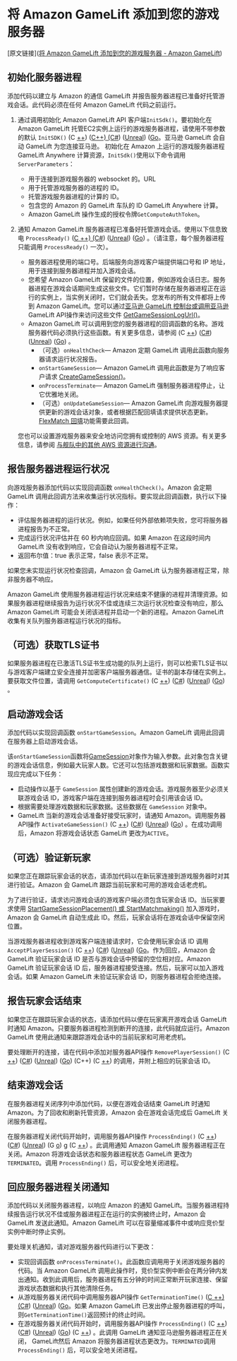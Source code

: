 # 将 Amazon GameLift 添加到您的游戏服务器

[原文链接]([将 Amazon GameLift 添加到您的游戏服务器 - Amazon GameLift](https://docs.aws.amazon.com/zh_cn/gamelift/latest/developerguide/gamelift-sdk-server-api.html))

## 初始化服务器进程

添加代码以建立与 Amazon 的通信 GameLift 并报告服务器进程已准备好托管游戏会话。此代码必须在任何 Amazon GameLift 代码之前运行。

1. 通过调用初始化 Amazon GameLift API 客户端`InitSdk()`。要初始化在 Amazon GameLift 托管EC2实例上运行的游戏服务器进程，请使用不带参数的默认 `InitSDK()` (C [++](https://docs.aws.amazon.com/zh_cn/gamelift/latest/developerguide/integration-server-sdk5-cpp-actions.html#integration-server-sdk5-cpp-initsdk)) ([C++) (C#](https://docs.aws.amazon.com/zh_cn/gamelift/latest/developerguide/integration-server-sdk5-csharp-actions.html#integration-server-sdk5-csharp-initsdk)) ([Unreal](https://docs.aws.amazon.com/zh_cn/gamelift/latest/developerguide/integration-server-sdk5-unreal-actions.html#integration-server-sdk5-unreal-initsdk)) ([Go](https://docs.aws.amazon.com/zh_cn/gamelift/latest/developerguide/integration-server-sdk-go-actions.html#integration-server-sdk-go-initsdk)。亚马逊 GameLift 会自动 GameLift 为您连接亚马逊。 初始化在 Amazon 上运行的游戏服务器进程 GameLift Anywhere 计算资源，`InitSdk()`使用以下命令调用`ServerParameters`：

   - 用于连接到游戏服务器的 websocket 的。URL
   - 用于托管游戏服务器的进程的 ID。
   - 托管游戏服务器进程的计算的 ID。
   - 包含您的 Amazon 的 GameLift 车队的 ID GameLift Anywhere 计算。
   - Amazon GameLift 操作生成的授权令牌`GetComputeAuthToken`。

2. 通知 Amazon GameLift 服务器进程已准备好托管游戏会话。使用以下信息致电 `ProcessReady()` ([C ++) (C#](https://docs.aws.amazon.com/zh_cn/gamelift/latest/developerguide/integration-server-sdk5-csharp-actions.html#integration-server-sdk5-csharp-processready)) ([Unreal](https://docs.aws.amazon.com/zh_cn/gamelift/latest/developerguide/integration-server-sdk5-unreal-actions.html#integration-server-sdk5-unreal-processready)) ([Go](https://docs.aws.amazon.com/zh_cn/gamelift/latest/developerguide/integration-server-sdk-go-actions.html#integration-server-sdk-go-processready)) 。（请注意，每个服务器进程只能调用 `ProcessReady()` 一次）。

   - 服务器进程使用的端口号。后端服务向游戏客户端提供端口号和 IP 地址，用于连接到服务器进程并加入游戏会话。
   - 您希望 Amazon GameLift 保留的文件的位置，例如游戏会话日志。服务器进程在游戏会话期间生成这些文件。它们暂时存储在服务器进程正在运行的实例上，当实例关闭时，它们就会丢失。您发布的所有文件都将上传到 Amazon GameLift。您可以通过[亚马逊 GameLift 控制台或调用亚马逊](https://console.aws.amazon.com/gamelift) GameLift API操作来访问这些文件 [GetGameSessionLogUrl()](https://docs.aws.amazon.com/gamelift/latest/apireference/API_GetGameSessionLogUrl.html)。
   - Amazon GameLift 可以调用到您的服务器进程的回调函数的名称。游戏服务器代码必须执行这些函数。有关更多信息，请参阅 (C [++](https://docs.aws.amazon.com/zh_cn/gamelift/latest/developerguide/integration-server-sdk5-cpp-datatypes.html#integration-server-sdk5-cpp-dataypes-process)) ([C#](https://docs.aws.amazon.com/zh_cn/gamelift/latest/developerguide/integration-server-sdk5-csharp-datatypes.html#integration-server-sdk5-csharp-dataypes-process)) ([Unreal](https://docs.aws.amazon.com/zh_cn/gamelift/latest/developerguide/integration-server-sdk5-unreal-datatypes.html#integration-server-sdk5-unreal-dataypes-process)) ([Go](https://docs.aws.amazon.com/zh_cn/gamelift/latest/developerguide/integration-server-sdk-go-datatypes.html#integration-server-sdk-go-dataypes-process)) 。
     - （可选）`onHealthCheck`— Amazon 定期 GameLift 调用此函数向服务器请求运行状况报告。
     - `onStartGameSession`— Amazon GameLift 调用此函数是为了响应客户请求 [CreateGameSession()](https://docs.aws.amazon.com/gamelift/latest/apireference/API_CreateGameSession.html)。
     - `onProcessTerminate`— Amazon GameLift 强制服务器进程停止，让它优雅地关闭。
     - （可选）`onUpdateGameSession`— Amazon GameLift 向游戏服务器提供更新的游戏会话对象，或者根据匹配回填请求提供状态更新。[FlexMatch 回填](https://docs.aws.amazon.com/gamelift/latest/flexmatchguide/match-backfill.html)功能需要此回调。

   您也可以设置游戏服务器来安全地访问您拥有或控制的 AWS 资源。有关更多信息，请参阅 [与舰队中的其他 AWS 资源进行沟通](https://docs.aws.amazon.com/zh_cn/gamelift/latest/developerguide/gamelift-sdk-server-resources.html)。

## 报告服务器进程运行状况

向游戏服务器添加代码以实现回调函数 `onHealthCheck()`。Amazon 会定期 GameLift 调用此回调方法来收集运行状况指标。要实现此回调函数，执行以下操作：

- 评估服务器进程的运行状况。例如，如果任何外部依赖项失败，您可将服务器进程报告为不正常。
- 完成运行状况评估并在 60 秒内响应回调。如果 Amazon 在这段时间内 GameLift 没有收到响应，它会自动认为服务器进程不正常。
- 返回布尔值：true 表示正常，false 表示不正常。

如果您未实现运行状况检查回调，Amazon 会 GameLift 认为服务器进程正常，除非服务器不响应。

Amazon GameLift 使用服务器进程运行状况来结束不健康的进程并清理资源。如果服务器进程继续报告为运行状况不佳或连续三次运行状况检查没有响应，那么 Amazon GameLift 可能会关闭该进程并启动一个新的进程。Amazon GameLift 收集有关队列服务器进程运行状况的指标。

## （可选）获取TLS证书

如果服务器进程在已激活TLS证书生成功能的队列上运行，则可以检索TLS证书以与游戏客户端建立安全连接并加密客户端服务器通信。证书的副本存储在实例上。要获取文件位置，请调用 `GetComputeCertificate()` (C [++](https://docs.aws.amazon.com/zh_cn/gamelift/latest/developerguide/integration-server-sdk5-cpp-actions.html#integration-server-sdk5-cpp-getcomputecertificate)) ([C#](https://docs.aws.amazon.com/zh_cn/gamelift/latest/developerguide/integration-server-sdk5-csharp-actions.html#integration-server-sdk5-csharp-getcomputecertificate)) ([Unreal](https://docs.aws.amazon.com/zh_cn/gamelift/latest/developerguide/integration-server-sdk5-unreal-actions.html#integration-server-sdk5-unreal-getcomputecertificate)) ([Go](https://docs.aws.amazon.com/zh_cn/gamelift/latest/developerguide/integration-server-sdk-go-actions.html#integration-server-sdk-go-getcomputecertificate)) 。

## 启动游戏会话

添加代码以实现回调函数 `onStartGameSession`。Amazon GameLift 调用此回调在服务器上启动游戏会话。

该`onStartGameSession`函数将[GameSession](https://docs.aws.amazon.com/gamelift/latest/apireference/API_GameSession.html)对象作为输入参数。此对象包含关键的游戏会话信息，例如最大玩家人数。它还可以包括游戏数据和玩家数据。函数实现应完成以下任务：

- 启动操作以基于 `GameSession` 属性创建新的游戏会话。游戏服务器至少必须关联游戏会话 ID，游戏客户端在连接到服务器进程时会引用该会话 ID。
- 根据需要处理游戏数据和玩家数据。这些数据在 `GameSession` 对象中。
- GameLift 当新的游戏会话准备好接受玩家时，请通知 Amazon。调用服务器API操作 `ActivateGameSession()` (C [++](https://docs.aws.amazon.com/zh_cn/gamelift/latest/developerguide/integration-server-sdk5-cpp-actions.html#integration-server-sdk5-cpp-activategamesession)) ([C#](https://docs.aws.amazon.com/zh_cn/gamelift/latest/developerguide/integration-server-sdk5-csharp-actions.html#integration-server-sdk5-csharp-activategamesession)) ([Unreal](https://docs.aws.amazon.com/zh_cn/gamelift/latest/developerguide/integration-server-sdk5-unreal-actions.html#integration-server-sdk5-unreal-activategamesession)) ([Go](https://docs.aws.amazon.com/zh_cn/gamelift/latest/developerguide/integration-server-sdk-go-actions.html#integration-server-sdk-go-activategamesession)) 。在成功调用后，Amazon 将游戏会话状态 GameLift 更改为`ACTIVE`。

## （可选）验证新玩家

如果您正在跟踪玩家会话的状态，请添加代码以在新玩家连接到游戏服务器时对其进行验证。Amazon 会 GameLift 跟踪当前玩家和可用的游戏会话老虎机。

为了进行验证，请求访问游戏会话的游戏客户端必须包含玩家会话 ID。当玩家要求使用 [StartGameSessionPlacement() 或 ](https://docs.aws.amazon.com/gamelift/latest/apireference/API_StartGameSessionPlacement.html)[StartMatchmaking()](https://docs.aws.amazon.com/gamelift/latest/apireference/API_StartMatchmaking.html) 加入游戏时，Amazon 会 GameLift 自动生成此 ID。然后，玩家会话将在游戏会话中保留空闲位置。

当游戏服务器进程收到游戏客户端连接请求时，它会使用玩家会话 ID 调用 `AcceptPlayerSession()` (C [++](https://docs.aws.amazon.com/zh_cn/gamelift/latest/developerguide/integration-server-sdk5-cpp-actions.html#integration-server-sdk5-cpp-acceptplayersession)) ([C#](https://docs.aws.amazon.com/zh_cn/gamelift/latest/developerguide/integration-server-sdk5-csharp-actions.html#integration-server-sdk5-csharp-acceptplayersession)) ([Unreal](https://docs.aws.amazon.com/zh_cn/gamelift/latest/developerguide/integration-server-sdk5-unreal-actions.html#integration-server-sdk5-unreal-acceptplayersession)) ([Go](https://docs.aws.amazon.com/zh_cn/gamelift/latest/developerguide/integration-server-sdk-go-actions.html#integration-server-sdk-go-acceptplayersession)。作为回应，Amazon 会 GameLift 验证玩家会话 ID 是否与游戏会话中预留的空位相对应。Amazon GameLift 验证玩家会话 ID 后，服务器进程接受连接。然后，玩家可以加入游戏会话。如果 Amazon GameLift 未验证玩家会话 ID，则服务器进程会拒绝连接。

## 报告玩家会话结束

如果您正在跟踪玩家会话的状态，请添加代码以便在玩家离开游戏会话 GameLift 时通知 Amazon。只要服务器进程检测到断开的连接，此代码就应运行。Amazon GameLift 使用此通知来跟踪游戏会话中的当前玩家和可用老虎机。

要处理断开的连接，请在代码中添加对服务器API操作 `RemovePlayerSession()` (C [++](https://docs.aws.amazon.com/zh_cn/gamelift/latest/developerguide/integration-server-sdk5-cpp-actions.html#integration-server-sdk5-cpp-removeplayersession)) ([C#](https://docs.aws.amazon.com/zh_cn/gamelift/latest/developerguide/integration-server-sdk5-csharp-actions.html#integration-server-sdk5-csharp-removeplayersession)) ([Unreal](https://docs.aws.amazon.com/zh_cn/gamelift/latest/developerguide/integration-server-sdk5-unreal-actions.html#integration-server-sdk5-unreal-removeplayersession)) ([Go](https://docs.aws.amazon.com/zh_cn/gamelift/latest/developerguide/integration-server-sdk-go-actions.html#integration-server-sdk-go-removeplayersession)) (C++) (C [++](https://docs.aws.amazon.com/zh_cn/gamelift/latest/developerguide/integration-server-sdk-cpp-ref-actions.html#integration-server-sdk-cpp-ref-removeplayersession)) 的调用，并附上相应的玩家会话 ID。

## 结束游戏会话

在服务器进程关闭序列中添加代码，以便在游戏会话结束 GameLift 时通知 Amazon。为了回收和刷新托管资源，Amazon 会在游戏会话完成后 GameLift 关闭服务器进程。

在服务器进程关闭代码开始时，调用服务器API操作 `ProcessEnding()` (C [++](https://docs.aws.amazon.com/zh_cn/gamelift/latest/developerguide/integration-server-sdk5-cpp-actions.html#integration-server-sdk5-cpp-processending)) ([C#](https://docs.aws.amazon.com/zh_cn/gamelift/latest/developerguide/integration-server-sdk5-csharp-actions.html#integration-server-sdk5-csharp-processending)) ([Unreal](https://docs.aws.amazon.com/zh_cn/gamelift/latest/developerguide/integration-server-sdk5-unreal-actions.html#integration-server-sdk5-unreal-processending)) (G [o](https://docs.aws.amazon.com/zh_cn/gamelift/latest/developerguide/integration-server-sdk-go-actions.html#integration-server-sdk-go-processending)) g (C [++](https://docs.aws.amazon.com/zh_cn/gamelift/latest/developerguide/integration-server-sdk-cpp-ref-actions.html#integration-server-sdk-cpp-ref-processending)) 。此调用通知 Amazon GameLift 服务器进程正在关闭。Amazon 将游戏会话状态和服务器进程状态 GameLift 更改为`TERMINATED`。调用 `ProcessEnding()` 后，可以安全地关闭进程。

## 回应服务器进程关闭通知

添加代码以关闭服务器进程，以响应 Amazon 的通知 GameLift。当服务器进程持续报告运行状况不佳或服务器进程正在运行的实例被终止时，Amazon 会 GameLift 发送此通知。Amazon GameLift 可以在容量缩减事件中或响应竞价型实例中断时停止实例。

要处理关机通知，请对游戏服务器代码进行以下更改：

- 实现回调函数 `onProcessTerminate()`。此函数应调用用于关闭游戏服务器的代码。当 Amazon GameLift 调用此操作时，竞价型实例中断会在两分钟内发出通知。收到此调用后，服务器进程有五分钟的时间正常断开玩家连接、保留游戏状态数据和执行其他清除任务。
- 从游戏服务器关闭代码中调用服务器API操作 `GetTerminationTime()` ([C ++) (C#](https://docs.aws.amazon.com/zh_cn/gamelift/latest/developerguide/integration-server-sdk5-csharp-actions.html#integration-server-sdk5-csharp-getterm)) ([Unreal](https://docs.aws.amazon.com/zh_cn/gamelift/latest/developerguide/integration-server-sdk5-unreal-actions.html#integration-server-sdk5-unreal-getterm)) ([Go](https://docs.aws.amazon.com/zh_cn/gamelift/latest/developerguide/integration-server-sdk-go-actions.html#integration-server-sdk-go-getterm)。如果 Amazon GameLift 已发出停止服务器进程的呼叫，则`GetTerminationTime()`返回预计的终止时间。
- 在游戏服务器关闭代码开始时，调用服务器API操作 `ProcessEnding()` (C [++](https://docs.aws.amazon.com/zh_cn/gamelift/latest/developerguide/integration-server-sdk5-cpp-actions.html#integration-server-sdk5-cpp-processending)) ([C#](https://docs.aws.amazon.com/zh_cn/gamelift/latest/developerguide/integration-server-sdk5-csharp-actions.html#integration-server-sdk5-csharp-processending)) ([Unreal](https://docs.aws.amazon.com/zh_cn/gamelift/latest/developerguide/integration-server-sdk5-unreal-actions.html#integration-server-sdk5-unreal-processending)) ([Go](https://docs.aws.amazon.com/zh_cn/gamelift/latest/developerguide/integration-server-sdk-go-actions.html#integration-server-sdk-go-processending)) (C [++](https://docs.aws.amazon.com/zh_cn/gamelift/latest/developerguide/integration-server-sdk-cpp-ref-actions.html#integration-server-sdk-cpp-ref-processending)) 。此调用 GameLift 通知亚马逊服务器进程正在关闭， GameLift然后 Amazon 将服务器进程状态更改为。`TERMINATED`调用 `ProcessEnding()` 后，可以安全地关闭进程。